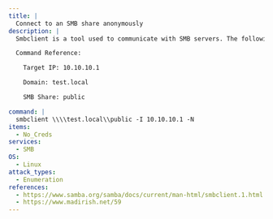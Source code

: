 ```yaml
---
title: |
  Connect to an SMB share anonymously 
description: |
  Smbclient is a tool used to communicate with SMB servers. The following command will connect to an SMB share `public` using anonymous login.

  Command Reference:

  	Target IP: 10.10.10.1

  	Domain: test.local

  	SMB Share: public

command: |
  smbclient \\\\test.local\\public -I 10.10.10.1 -N
items:
  - No_Creds
services:
  - SMB
OS:
  - Linux
attack_types:
  - Enumeration
references:
  - https://www.samba.org/samba/docs/current/man-html/smbclient.1.html
  - https://www.madirish.net/59
---
```

